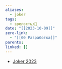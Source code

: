 ```yaml
---
aliases:
  - joker
tags:
  - зрелость/🌱
date: "[[2023-10-09]]"
zero-link:
  - "[[00 Разработка]]"
parents: 
linked: []
---
```

- [Joker 2023](Joker%202023.md)